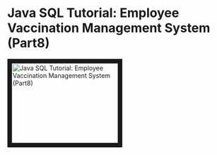 # Java SQL Tutorial:  Employee Vaccination Management System (Part8)
<a href="http://www.youtube.com/watch?feature=player_embedded&v=EmDL4e6sWDs" target="_blank"><img src="http://img.youtube.com/vi/EmDL4e6sWDs/0.jpg" alt="Java SQL Tutorial:  Employee Vaccination Management System (Part8)" width="240" height="180" border="10" /></a>